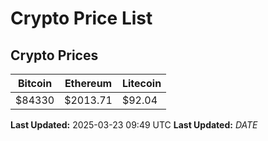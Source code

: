 # Crypto Price List

## Crypto Prices
| Bitcoin | Ethereum | Litecoin |
| ------- | -------- | -------- |
| $84330 | $2013.71 | $92.04 |
**Last Updated:** 2025-03-23 09:49 UTC
**Last Updated:** $DATE$
